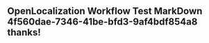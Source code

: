 <properties
ms.topic="hero-topic"
ms.test1="hero-topic"
ms.test2="test"/>

## OpenLocalization Workflow Test MarkDown 4f560dae-7346-41be-bfd3-9af4bdf854a8 thanks!

